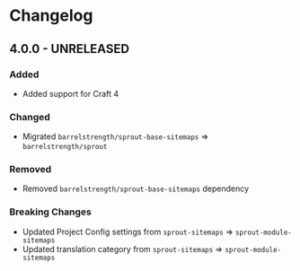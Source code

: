 # Changelog

## 4.0.0 - UNRELEASED

### Added

- Added support for Craft 4

### Changed

- Migrated `barrelstrength/sprout-base-sitemaps` => `barrelstrength/sprout`

### Removed

- Removed `barrelstrength/sprout-base-sitemaps` dependency

### Breaking Changes

- Updated Project Config settings from `sprout-sitemaps`
  => `sprout-module-sitemaps`
- Updated translation category from `sprout-sitemaps`
  => `sprout-module-sitemaps`
